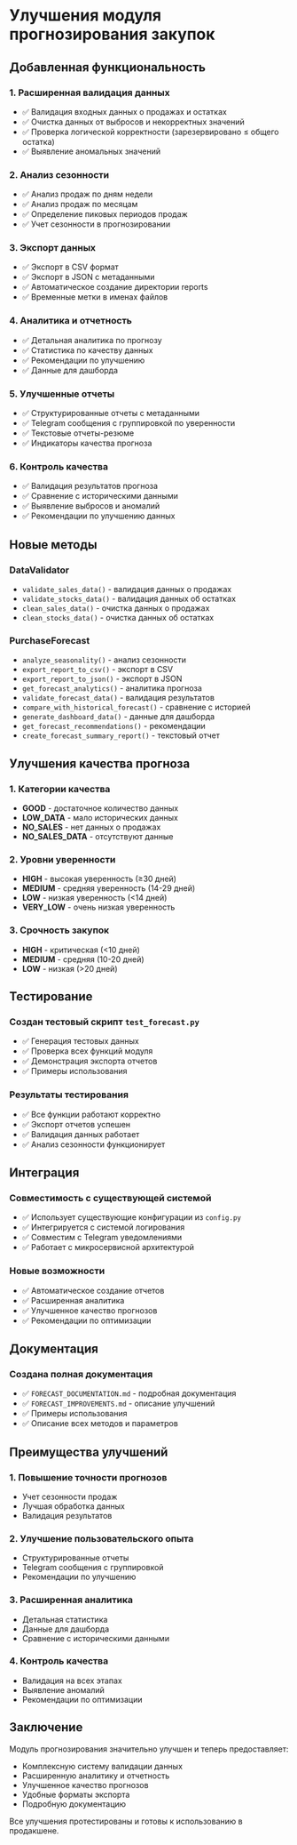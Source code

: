# Улучшения модуля прогнозирования закупок

## Добавленная функциональность

### 1. Расширенная валидация данных
- ✅ Валидация входных данных о продажах и остатках
- ✅ Очистка данных от выбросов и некорректных значений
- ✅ Проверка логической корректности (зарезервировано ≤ общего остатка)
- ✅ Выявление аномальных значений

### 2. Анализ сезонности
- ✅ Анализ продаж по дням недели
- ✅ Анализ продаж по месяцам
- ✅ Определение пиковых периодов продаж
- ✅ Учет сезонности в прогнозировании

### 3. Экспорт данных
- ✅ Экспорт в CSV формат
- ✅ Экспорт в JSON с метаданными
- ✅ Автоматическое создание директории reports
- ✅ Временные метки в именах файлов

### 4. Аналитика и отчетность
- ✅ Детальная аналитика по прогнозу
- ✅ Статистика по качеству данных
- ✅ Рекомендации по улучшению
- ✅ Данные для дашборда

### 5. Улучшенные отчеты
- ✅ Структурированные отчеты с метаданными
- ✅ Telegram сообщения с группировкой по уверенности
- ✅ Текстовые отчеты-резюме
- ✅ Индикаторы качества прогноза

### 6. Контроль качества
- ✅ Валидация результатов прогноза
- ✅ Сравнение с историческими данными
- ✅ Выявление выбросов и аномалий
- ✅ Рекомендации по улучшению данных

## Новые методы

### DataValidator
- `validate_sales_data()` - валидация данных о продажах
- `validate_stocks_data()` - валидация данных об остатках
- `clean_sales_data()` - очистка данных о продажах
- `clean_stocks_data()` - очистка данных об остатках

### PurchaseForecast
- `analyze_seasonality()` - анализ сезонности
- `export_report_to_csv()` - экспорт в CSV
- `export_report_to_json()` - экспорт в JSON
- `get_forecast_analytics()` - аналитика прогноза
- `validate_forecast_data()` - валидация результатов
- `compare_with_historical_forecast()` - сравнение с историей
- `generate_dashboard_data()` - данные для дашборда
- `get_forecast_recommendations()` - рекомендации
- `create_forecast_summary_report()` - текстовый отчет

## Улучшения качества прогноза

### 1. Категории качества
- **GOOD** - достаточное количество данных
- **LOW_DATA** - мало исторических данных
- **NO_SALES** - нет данных о продажах
- **NO_SALES_DATA** - отсутствуют данные

### 2. Уровни уверенности
- **HIGH** - высокая уверенность (≥30 дней)
- **MEDIUM** - средняя уверенность (14-29 дней)
- **LOW** - низкая уверенность (<14 дней)
- **VERY_LOW** - очень низкая уверенность

### 3. Срочность закупок
- **HIGH** - критическая (<10 дней)
- **MEDIUM** - средняя (10-20 дней)
- **LOW** - низкая (>20 дней)

## Тестирование

### Создан тестовый скрипт `test_forecast.py`
- ✅ Генерация тестовых данных
- ✅ Проверка всех функций модуля
- ✅ Демонстрация экспорта отчетов
- ✅ Примеры использования

### Результаты тестирования
- ✅ Все функции работают корректно
- ✅ Экспорт отчетов успешен
- ✅ Валидация данных работает
- ✅ Анализ сезонности функционирует

## Интеграция

### Совместимость с существующей системой
- ✅ Использует существующие конфигурации из `config.py`
- ✅ Интегрируется с системой логирования
- ✅ Совместим с Telegram уведомлениями
- ✅ Работает с микросервисной архитектурой

### Новые возможности
- ✅ Автоматическое создание отчетов
- ✅ Расширенная аналитика
- ✅ Улучшенное качество прогнозов
- ✅ Рекомендации по оптимизации

## Документация

### Создана полная документация
- ✅ `FORECAST_DOCUMENTATION.md` - подробная документация
- ✅ `FORECAST_IMPROVEMENTS.md` - описание улучшений
- ✅ Примеры использования
- ✅ Описание всех методов и параметров

## Преимущества улучшений

### 1. Повышение точности прогнозов
- Учет сезонности продаж
- Лучшая обработка данных
- Валидация результатов

### 2. Улучшение пользовательского опыта
- Структурированные отчеты
- Telegram сообщения с группировкой
- Рекомендации по улучшению

### 3. Расширенная аналитика
- Детальная статистика
- Данные для дашборда
- Сравнение с историческими данными

### 4. Контроль качества
- Валидация на всех этапах
- Выявление аномалий
- Рекомендации по оптимизации

## Заключение

Модуль прогнозирования значительно улучшен и теперь предоставляет:
- Комплексную систему валидации данных
- Расширенную аналитику и отчетность
- Улучшенное качество прогнозов
- Удобные форматы экспорта
- Подробную документацию

Все улучшения протестированы и готовы к использованию в продакшене. 